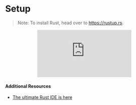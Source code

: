 # Setup

> Note: To install Rust, head over to <a href="https://rustup.rs/" target="_blank">https://rustup.rs</a>.

<div style="display: flex; justify-content: center;">
    <iframe class="youtube-video" src="https://www.youtube.com/embed/x_iZEK6Rww4?si=FNPGfk1ZARcKMBRg" title="YouTube video player" frameborder="0" allow="accelerometer; autoplay; clipboard-write; encrypted-media; gyroscope; picture-in-picture; web-share" allowfullscreen></iframe>
</div>

#### Additional Resources
- <a href="https://youtu.be/sZaAP4AS0hc" target="_blank">The ultimate Rust IDE is here</a>


